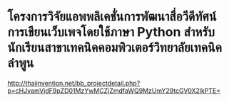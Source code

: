 # โครงการวิจัยแอพพลิเคชั่นการพัฒนาสื่อวีดีทัศน์การเขียนเว็บเพจโดยใช้ภาษา Python สำหรับนักเรียนสาขาเทคนิคคอมพิวเตอร์วิทยาลัยเทคนิคลำพูน
http://thaiinvention.net/bb_projectdetail.php?p=cHJvamVjdF9pZD01MzYwMCZjZmdfaWQ9MzUmY29tcGV0X2lkPTE=


